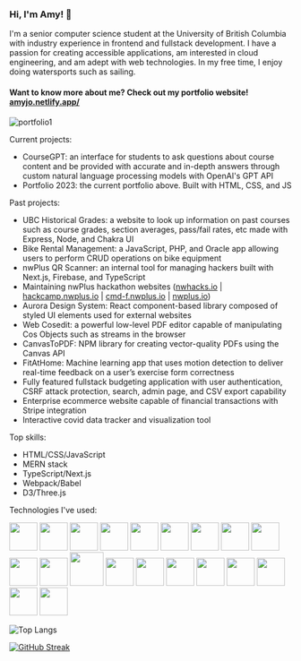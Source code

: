 ### Hi, I'm Amy! 👋


I'm a senior computer science student at the University of British Columbia with industry experience in frontend and fullstack development. I have a passion for creating accessible applications, am interested in cloud engineering, and am adept with web technologies. In my free time, I enjoy doing watersports such as sailing.

#### Want to know more about me? Check out my portfolio website! [amyjo.netlify.app/](https://amyjo.netlify.app/)
![portfolio1](https://github.com/ajo01/ajo01/assets/70789275/2fd085a2-103f-43fa-a450-98b7d78fc2b2)


Current projects:
- CourseGPT: an interface for students to ask questions about course content and be provided with accurate and in-depth answers through custom natural language processing models with OpenAI's GPT API
- Portfolio 2023: the current portfolio above. Built with HTML, CSS, and JS

Past projects:
- UBC Historical Grades: a website to look up information on past courses such as course grades, section averages, pass/fail rates, etc made with Express, Node, and Chakra UI
- Bike Rental Management: a JavaScript, PHP, and Oracle app allowing users to perform CRUD operations on bike equipment 
- nwPlus QR Scanner: an internal tool for managing hackers built with Next.js, Firebase, and TypeScript
- Maintaining nwPlus hackathon websites ([nwhacks.io](https://www.nwhacks.io/) | [hackcamp.nwplus.io](https://hackcamp.nwplus.io/) | [cmd-f.nwplus.io](https://cmd-f.nwplus.io/) | [nwplus.io](https://nwplus.io/))
- Aurora Design System: React component-based library composed of styled UI elements used for external websites
- Web Cosedit: a powerful low-level PDF editor capable of manipulating Cos Objects such as streams in the browser 
- CanvasToPDF: NPM library for creating vector-quality PDFs using the Canvas API
- FitAtHome: Machine learning app that uses motion detection to deliver real-time feedback on a user’s exercise form correctness 
- Fully featured fullstack budgeting application with user authentication, CSRF attack protection, search, admin page, and CSV export capability
- Enterprise ecommerce website capable of financial transactions with Stripe integration
- Interactive covid data tracker and visualization tool 

Top skills:
- HTML/CSS/JavaScript
- MERN stack
- TypeScript/Next.js
- Webpack/Babel
- D3/Three.js

Technologies I've used:

<img src="https://user-images.githubusercontent.com/70789275/185347027-f42c1453-2517-4f61-a867-094fad573bd5.svg" width="50" /> <img src="https://user-images.githubusercontent.com/70789275/185347610-284e028c-0273-4551-9b30-b9530ec92b81.svg" width="50" />
<img src="https://user-images.githubusercontent.com/70789275/185347637-b2aece02-240a-4848-a672-b0540831f956.svg" width="50" /> 
<img src="https://user-images.githubusercontent.com/70789275/185350223-ed2bd56f-ea8d-419a-80be-11037da3980a.svg" width="50" />
<img src="https://user-images.githubusercontent.com/70789275/185347888-727e22d2-552e-448c-9378-0c7310009a6e.svg" width="50"/>
<img src="https://user-images.githubusercontent.com/70789275/205003160-dec437a7-36fb-4b1d-84ec-b5e86151185d.svg" height="50" />
<img src="https://user-images.githubusercontent.com/70789275/185347911-32903441-82b0-425f-b67e-9510d433856e.svg" width="50" />
<img src="https://user-images.githubusercontent.com/70789275/185347924-43acf734-0e4d-4eeb-80d4-b71975f97b90.svg" width="50" />
<img src="https://user-images.githubusercontent.com/70789275/185347933-0308f0e0-586d-4e8e-8b4a-e022336d36e7.svg" width="50" />
<img src="https://user-images.githubusercontent.com/70789275/185351322-1cac2de9-d91a-4731-8ab7-5b99f86b3795.svg" width="50" />
<img src="https://user-images.githubusercontent.com/70789275/185347962-a684d06a-259c-4af8-bf18-ceab3ac83910.svg" width="50" />
<img src="https://user-images.githubusercontent.com/70789275/189258010-a1fe8d7e-7ab7-4bdd-bde5-6aba7071d059.svg" width="60" />
<img src="https://user-images.githubusercontent.com/70789275/185347978-e55a4557-e662-4fe7-b5ac-aee87ce58530.svg" width="50" />
<img src="https://user-images.githubusercontent.com/70789275/185347991-2dac009b-6418-4945-be8d-b99da6164ca8.svg" width="50" />
<img src="https://user-images.githubusercontent.com/70789275/185348006-c1eb03ff-b4b7-4c11-b36f-89dfa55c97d7.svg" width="50" />
<img src="https://user-images.githubusercontent.com/70789275/185348022-ff0db463-a223-45ae-b7e9-f19c890973c5.svg" width="50" />
<img src="https://user-images.githubusercontent.com/70789275/185348040-d41797d7-799a-4a45-80d4-be1a612a0483.svg" width="50" />
<img src="https://user-images.githubusercontent.com/70789275/185348052-6410f766-a516-48c4-8a35-0e5e2d44c484.svg" width="50" />
<img src="https://user-images.githubusercontent.com/70789275/185348074-8bca215b-126d-4bbd-b950-c2c463aa7e54.svg" width="50" />
<img src="https://user-images.githubusercontent.com/70789275/228798874-fdd136b5-9d83-4f18-b629-c4c55ce1a6d3.png" height="50" />


![Top Langs](https://github-readme-stats-steel-omega.vercel.app/api/top-langs/?username=ajo01&layout=compact&hide_border=true&langs_count=10#gh-dark-mode-only)

[![GitHub Streak](https://streak-stats.demolab.com/?user=ajo01&fire=2d77dc&ring=2d77dc&currStreakLabel=black&hide_border=true)](https://git.io/streak-stats)
